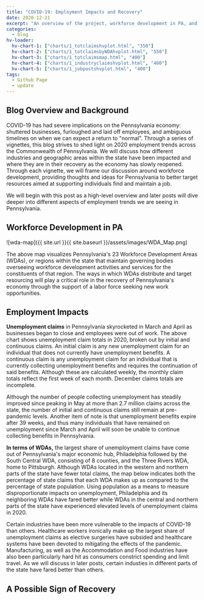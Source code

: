 ```yaml
---
title: "COVID-19: Employment Impacts and Recovery"
date: 2020-12-21
excerpt: "An overview of the project, workforce development in PA, and statewide impacts of COVID-19 on employment"
categories:
  - blog
hv-loader:
  hv-chart-1: ["charts/1_totclaimshvplot.html", "350"]
  hv-chart-2: ["charts/1_totclaimsbyWDAhvplot.html", "550"]
  hv-chart-3: ["charts/1_totclaimsmap.html", "400"]
  hv-chart-4: ["charts/1_industryclaimshvplot.html", "400"]
  hv-chart-5: ["charts/1_jobpostshvplot.html", "400"]
tags:
  - Github Page
  - update
---
```


## Blog Overview and Background
COVID-19 has had severe implications on the Pennsylvania economy: shuttered businesses, furloughed and laid off employees, and ambiguous timelines on when we can expect a return to "normal". Through a series of vignettes, this blog strives to shed light on 2020 employment trends across the Commonwealth of Pennsylvania. We will discuss how different industries and geographic areas within the state have been impacted and where they are in their recovery as the economy has slowly reopened. Through each vignette, we will frame our discussion around workforce development, providing thoughts and ideas for Pennsylvania to better target resources aimed at supporting individuals find and maintain a job.

We will begin with this post as a high-level overview and later posts will dive deeper into different aspects of employment trends we are seeing in Pennsylvania. 

## Workforce Development in PA
![wda-map]({{ site.url }}{{ site.baseurl }}/assets/images/WDA_Map.png)

The above map visualizes Pennsylvania's 23 Workforce Development Areas (WDAs), or regions within the state that maintain governing bodies overseeing workforce development activities and services for the constituents of that region. The ways in which WDAs distribute and target resourcing will play a critical role in the recovery of Pennsylvania's economy through the support of a labor force seeking new work opportunities. 

## Employment Impacts

<div id="hv-chart-1"></div>

**Unemployment claims** in Pennsylvania skyrocketed in March and April as businesses began to close and employees were out of work. The above chart shows unemployment claim totals in 2020, broken out by initial and continuous claims. An initial claim is any new unemployment claim for an individual that does not currently have unemployment benefits. A continuous claim is any unemployment claim for an individual that is currently collecting unemployment benefits and requires the continuation of said benefits. Although these are calculated weekly, the monthly claim totals reflect the first week of each month. December claims totals are incomplete.

Although the number of people collecting unemployment has steadily improved since peaking in May at more than 2.7 million claims across the state, the number of initial and continuous claims still remain at pre-pandemic levels. Another item of note is that unemployment benefits expire after 39 weeks, and thus many individuals that have remained on unemployment since March and April will soon be unable to continue collecting benefits in Pennsylvania.

<div id="hv-chart-2"></div>

**In terms of WDAs,** the largest share of unemployment claims have come out of Pennsylvania's major economic hub, Philadelphia followed by the South Central WDA, consisting of 8 counties, and the Three Rivers WDA, home to Pittsburgh. Although WDAs located in the western and northern parts of the state have fewer total claims, the map below indicates both the percentage of state claims that each WDA makes up as compared to the percentage of state population. Using population as a means to measure disproportionate impacts on unemployment, Philadelphia and its neighboring WDAs have fared better while WDAs in the central and northern parts of the state have experienced elevated levels of unemployment claims in 2020.

<div id="hv-chart-3"></div>

Certain industries have been more vulnerable to the impacts of COVID-19 than others. Healthcare workers ironically make up the largest share of unemployment claims as elective surgeries have subsided and healthcare systems have been devoted to mitigating the effects of the pandemic. Manufacturing, as well as the Accommodation and Food industries have also been particularly hard hit as consumers constrict spending and limit travel. As we will discuss in later posts, certain industies in different parts of the state have fared better than others. 

<div id="hv-chart-4"></div>

## A Possible Sign of Recovery

<div id="hv-chart-5"></div>

